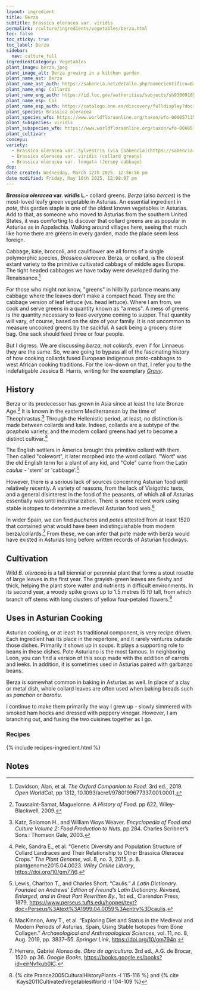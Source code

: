 ```yaml
---
layout: ingredient
title: Berza
subtitle: Brassica oleracea var. viridis
permalink: /culture/ingredients/vegetables/berza.html
toc: false
toc_sticky: true
toc_label: Berza
sidebar:
  nav: culture_full
ingredientCategory: Vegetables
plant_image: berza.jpeg
plant_image_alt: Berza growing in a kitchen garden
plant_name_ast: Berza
plant_name_ast_auth: https://sabencia.net/detalle.php?nomecientificu=Brassica%20oleracea%20var%20sylvestris&asturianu=Berza&reconocimientu=--&num_id=2266
plant_name_eng: Collards
plant_name_eng_auth: https://id.loc.gov/authorities/subjects/sh93009185
plant_name_esp: Col
plant_name_esp_auth: https://catalogo.bne.es/discovery/fulldisplay?docid=alma991026567369708606&context=L&vid=34BNE_INST:CATALOGO&lang=es&search_scope=MyInstitution&adaptor=Local%20Search%20Engine&tab=LibraryCatalog&mode=authority&offset=0
plant_species: Brassica oleracea
plant_species_wfo: https://www.worldfloraonline.org/taxon/wfo-0000571350
plant_subspecies: viridis
plant_subspecies_wfo: https://www.worldfloraonline.org/taxon/wfo-0000571475
plant_cultivar: 
conceyu: 
variety:
  - Brassica oleracea var. sylvestris (via [Sabencia](https://sabencia.net/detalle.php?nomecientificu=Brassica%20oleracea%20var%20sylvestris&asturianu=Berza&reconocimientu=--&num_id=2266))
  - Brassica oleracea var. viridis (collard greens)
  - Brassica oleracea var. longata (Jersey cabbage)
dop: 
date created: Wednesday, March 12th 2025, 12:56:56 pm
date modified: Friday, May 16th 2025, 12:08:07 pm
---
```

**_Brassica oleracea_ var. _viridis_ L.**- collard greens. _Berza_ (also _berces_) is the most-loved leafy green vegetable in Asturias. An essential ingredient in *pote*, this garden staple is one of the oldest known vegetables in Asturias. Add to that, as someone who moved to Asturias from the southern United States, it was comforting to discover that collard greens are as popular in Asturias as in Appalachia. Walking around villages here, seeing that much like home there are greens in every garden, made the place seem less foreign.

Cabbage, kale, broccoli, and cauliflower are all forms of a single polymorphic species, _Brassica oleracea_. Berza, or collard, is the closest extant variety to the primitive cultivated cabbage of middle ages Europe. The tight headed cabbages we have today were developed during the Renaissance.[^1]

For those who might not know, "greens" in hillbilly parlance means any cabbage where the leaves don't make a compact head. They are the cabbage version of leaf lettuce (vs. head lettuce). Where I am from, we cook and serve greens in a quantity known as "a mess". A mess of greens is the quantity necessary to feed everyone coming to supper. That quantity will vary, of course, based on the size of your family. It is not uncommon to measure uncooked greens by the sackful. A sack being a grocery store bag. One sack should feed three or four people.

But I digress. We are discussing _berza_, not _collards_, even if for Linnaeus they are the same. So, we are going to bypass all of the fascinating history of how cooking collards fused European indigenous proto-cabbages to west African cooking traditions. For the low-down on that, I refer you to the indefatigable Jessica B. Harris, writing for the exemplary _[Gravy](https://www.southernfoodways.org/green-i-love-you-greens/)_.
## History
Berza or its predecessor has grown in Asia since at least the late Bronze Age.[^2] It is known in the eastern Mediterranean by the time of Theophrastus.[^3] Through the Hellenistic period, at least, no distinction is made between collards and kale. Indeed, collards are a subtype of the _acephela_ variety, and the modern collard greens had yet to become a distinct cultivar.[^4]

The English settlers in America brought this primitive collard with them. Then called "colewort", it later morphed into the word collard. "Wort" was the old English term for a plant of any kid, and "Cole" came from the Latin _caulus_ - 'stem' or 'cabbage'.[^5]

However, there is a serious lack of sources concerning Asturian food until relatively recently. A variety of reasons, from the lack of Visigothic texts, and a general disinterest in the food of the peasants, of which all of Asturias essentially was until industrialization. There is some recent work using stable isotopes to determine a medieval Asturian food web.[^6]

In wider Spain, we can find _pucheros_ and _potes_ attested from at least 1520 that contained what would have been indistinguishable from modern berza/collards.[^7] From these, we can infer that pote made with berza would have existed in Asturias long before written records of Asturian foodways.
## Cultivation
Wild *B. oleracea* is a tall biennial or perennial plant that forms a stout rosette of large leaves in the first year. The grayish-green leaves are fleshy and thick, helping the plant store water and nutrients in difficult environments. In its second year, a woody spike grows up to 1.5 metres (5 ft) tall, from which branch off stems with long clusters of yellow four-petaled flowers.[^8]

## Uses in Asturian Cooking
Asturian cooking, or at least its traditional component, is very recipe driven. Each ingredient has its place in the repertoire, and it rarely ventures outside those dishes. Primarily it shows up in soups. It plays a supporting role to beans in these dishes. Pote Asturiano is the most famous. In neighboring León, you can find a version of this soup made with the addition of carrots and leeks. In addition, it is sometimes used in Asturias paired with garbanzo beans.

Berza is somewhat common in baking in Asturias as well. In place of a clay or metal dish, whole collard leaves are often used when baking breads such as *panchon* or *boroñu*.

I continue to make them primarily the way I grew up - slowly simmered with smoked ham hocks and dressed with peppery vinegar. However, I am branching out, and fusing the two cuisines together as I go.

### Recipes

{% include recipes-ingredient.html %}

## Notes

[^1]: Davidson, Alan, et al. _The Oxford Companion to Food_. 3rd ed., 2019. _Open WorldCat_, pp 1312, 10.1093/acref/9780199677337.001.0001.
[^2]: Toussaint-Samat, Maguelonne. _A History of Food_. pp 622, Wiley-Blackwell, 2009.
[^3]: Katz, Solomon H., and William Woys Weaver. _Encyclopedia of Food and Culture Volume 2: Food Production to Nuts_. pp 284. Charles Scribner’s Sons : Thomson Gale, 2003.
[^4]: Pelc, Sandra E., et al. “Genetic Diversity and Population Structure of Collard Landraces and Their Relationship to Other Brassica Oleracea Crops.” _The Plant Genome_, vol. 8, no. 3, 2015, p. 8. plantgenome2015.04.0023. _Wiley Online Library_, https://doi.org/10/gm77j6.
[^5]: Lewis, Charlton T., and Charles Short. “Caulis.” _A Latin Dictionary. Founded on Andrews’ Edition of Freund’s Latin Dictionary. Revised, Enlarged, and in Great Part Rewritten By._, 1st ed., Clarendon Press, 1879, https://www.perseus.tufts.edu/hopper/text?doc=Perseus%3Atext%3A1999.04.0059%3Aentry%3Dcaulis.
[^6]: MacKinnon, Amy T., et al. “Exploring Diet and Status in the Medieval and Modern Periods of Asturias, Spain, Using Stable Isotopes from Bone Collagen.” _Archaeological and Anthropological Sciences_, vol. 11, no. 8, Aug. 2019, pp. 3837–55. _Springer Link_, https://doi.org/10/gm794n.
[^7]: Herrera, Gabriel Alonso de. _Obra de agricultura_. 3rd ed., A.G. de Brocar, 1520. pp 36. _Google Books_, https://books.google.es/books?id=eirNvfkub0IC.
[^8]: {% cite Prance2005CulturalHistoryPlants -l 115-116 %} and {% cite  Kays2011CultivatedVegetablesWorld -l 104-109 %}